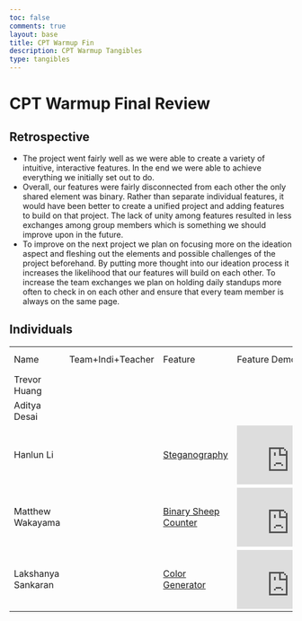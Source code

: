 ```yaml
---
toc: false
comments: true
layout: base
title: CPT Warmup Fin
description: CPT Warmup Tangibles
type: tangibles
---
```


<div class="snow_wrap">
    <div class="snow"></div>
</div>

# CPT Warmup Final Review

## Retrospective
- The project went fairly well as we were able to create a variety of intuitive, interactive features. In the end we were able to achieve everything we initially set out to do.
- Overall, our features were fairly disconnected from each other the only shared element was binary. Rather than separate individual features, it would have been better to create a unified project and adding features to build on that project. The lack of unity among features resulted in less exchanges among group members which is something we should improve upon in the future. 
- To improve on the next project we plan on focusing more on the ideation aspect and fleshing out the elements and possible challenges of the project beforehand. By putting more thought into our ideation process it increases the likelihood that our features will build on each other. To increase the team exchanges we plan on holding daily standups more often to check in on each other and ensure that every team member is always on the same page. 
## Individuals
<table>
    <tbody>
        <tr>
            <td>Name</td>
            <td>Team+Indi+Teacher</td>
            <td>Feature</td>
            <td>Feature Demo</td>
            <td>Issues</td>
            <td>Key Commit(s)</td>
            <td>Analytics</td>
        </tr>
        <tr>
            <td>Trevor Huang</td>
        </tr>
<!--  -->
        <tr>
            <td>Aditya Desai</td>
        </tr>
        <tr>
            <td>Hanlun Li<td>
            <td><a href="https://trevorhuang1.github.io/cpt_warmup//binarycpt/steganography">Steganography</a></td>
            <td><iframe width="186" height="105" src="https://www.youtube.com/embed/DxeNFm_G2BY?si=JbQiivypj5Bewpwa" title="YouTube video player" frameborder="0" allow="accelerometer; autoplay; clipboard-write; encrypted-media; gyroscope; picture-in-picture; web-share" allowfullscreen></iframe></td>
            <td><a href="https://github.com/trevorhuang1/cpt_warmup/issues/3">My Issue</a><td>
            <td></td>
        </tr>
        <tr>
            <td>Matthew Wakayama<td>
            <td><a href="https://trevorhuang1.github.io/cpt_warmup//binarycpt/counting-sheep">Binary Sheep Counter</a></td>
            <td><iframe width="186" height="105" src="https://www.youtube.com/embed/pa7BQ9T9C1M?si=7H_47InuzpRYcdYa" title="YouTube video player" frameborder="0" allow="accelerometer; autoplay; clipboard-write; encrypted-media; gyroscope; picture-in-picture; web-share" allowfullscreen></iframe></td>
            <td><a href="https://github.com/trevorhuang1/cpt_warmup/issues/2">Initial Ideation Issue</a></td>
            <td><a href="https://github.com/trevorhuang1/cpt_warmup/commit/2d2963b0421167fcaaa29f84c8629adaeae979be">Christmas SASS</a>, <a href="https://github.com/trevorhuang1/cpt_warmup/commit/91038ae23158fc9fc865837d3a57ceba8d57ab6b">Sheep Random Color Gen</a></td>
            <td><a href="https://github.com/M8tth3">Profile</a>,<a href="https://github.com/trevorhuang1/cpt_warmup/actions?query=actor%3AM8tth3++">Workflow</a></td>
        </tr>
        <tr>
            <td>Lakshanya Sankaran<td>
            <td><a href="https://trevorhuang1.github.io/cpt_warmup//binarycpt/colorgen">Color Generator</a></td>
            <td><iframe width="186" height="105" src="https://www.youtube.com/embed/6kySmN-ALZc?si=Btnus42cAiJR6wyO" title="YouTube video player" frameborder="0" allow="accelerometer; autoplay; clipboard-write; encrypted-media; gyroscope; picture-in-picture; web-share" allowfullscreen></iframe></td>
            <td><a href="https://github.com/trevorhuang1/cpt_warmup/issues/4">Issue (initial concept)</a><td>
            <td></td>
        </tr>
<!--  -->
    </tbody>
</table>